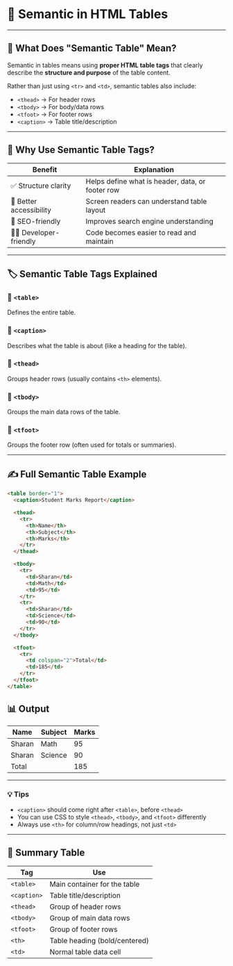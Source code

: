 # 📘 Semantic in HTML Tables

---

## 📌 What Does "Semantic Table" Mean?

Semantic in tables means using **proper HTML table tags** that clearly describe the **structure and purpose** of the table content.

Rather than just using `<tr>` and `<td>`, semantic tables also include:

- `<thead>` → For header rows
- `<tbody>` → For body/data rows
- `<tfoot>` → For footer rows
- `<caption>` → Table title/description

---

## 🔖 Why Use Semantic Table Tags?

| Benefit              | Explanation                                       |
|----------------------|---------------------------------------------------|
| ✅ Structure clarity  | Helps define what is header, data, or footer row  |
| 🧠 Better accessibility | Screen readers can understand table layout        |
| 🤖 SEO-friendly       | Improves search engine understanding               |
| 👨‍💻 Developer-friendly | Code becomes easier to read and maintain           |

---

## 🏷️ Semantic Table Tags Explained

### 🔹 `<table>`
Defines the entire table.

### 🔹 `<caption>`
Describes what the table is about (like a heading for the table).

### 🔹 `<thead>`
Groups header rows (usually contains `<th>` elements).

### 🔹 `<tbody>`
Groups the main data rows of the table.

### 🔹 `<tfoot>`
Groups the footer row (often used for totals or summaries).

---

## ✍ Full Semantic Table Example

```html
<table border="1">
  <caption>Student Marks Report</caption>

  <thead>
    <tr>
      <th>Name</th>
      <th>Subject</th>
      <th>Marks</th>
    </tr>
  </thead>

  <tbody>
    <tr>
      <td>Sharan</td>
      <td>Math</td>
      <td>95</td>
    </tr>
    <tr>
      <td>Sharan</td>
      <td>Science</td>
      <td>90</td>
    </tr>
  </tbody>

  <tfoot>
    <tr>
      <td colspan="2">Total</td>
      <td>185</td>
    </tr>
  </tfoot>
</table>
```

## 📊 Output

| Name   | Subject | Marks |
|--------|---------|-------|
| Sharan | Math    | 95    |
| Sharan | Science | 90    |
| Total  |         | 185   |

---
### 💡 Tips
- `<caption>` should come right after `<table>`, before `<thead>`
- You can use CSS to style `<thead>`, `<tbody>`, and `<tfoot>` differently
- Always use `<th>` for column/row headings, not just `<td>`
---

## 🧠 Summary Table

| Tag        | Use                                 |
|------------|--------------------------------------|
| `<table>`  | Main container for the table         |
| `<caption>`| Table title/description              |
| `<thead>`  | Group of header rows                 |
| `<tbody>`  | Group of main data rows              |
| `<tfoot>`  | Group of footer rows                 |
| `<th>`     | Table heading (bold/centered)        |
| `<td>`     | Normal table data cell               |
